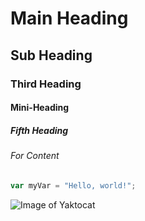 # Main Heading
## Sub Heading
### Third Heading
#### Mini-Heading
##### Fifth Heading
###### For Content

```javascript
var myVar = "Hello, world!";
```


![Image of Yaktocat](https://octodex.github.com/images/yaktocat.png)
